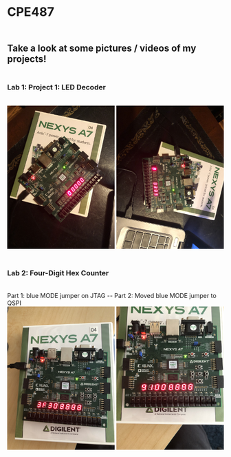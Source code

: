 # CPE487
## <br>Take a look at some pictures / videos of my projects!
### <br>Lab 1: Project 1: LED Decoder
<br><img src = "images/Lab1_1.jpg" width ="250">
<img src = "images/Lab1_2.jpg" width ="250">
### <br> Lab 2: Four-Digit Hex Counter
<br> Part 1: blue MODE jumper on JTAG -- Part 2: Moved blue MODE jumper to QSPI 
<br><img src = "images/Lab2_1.JPG" width ="250">
<img src = "images/Lab2_2.JPG" width ="250">
